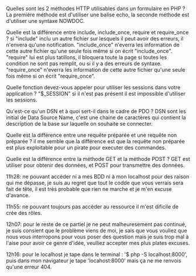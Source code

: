 Quelles sont les 2 méthodes HTTP utilisables dans un formulaire en PHP ?
La première méthode est d'utiliser une balise echo, la seconde méthode est d'utiliser une syntaxe NOWDOC.

Quelle est la différence entre include, include_once, require et require_once ?
si "include" inclu un autre fichier sur lesquels il peut avoir des erreurs, il n'envera qu'une notification.
"include_once" n'everra les information de cette autre fichier qu'une seule fois même si on écrit "include_once".
"require" lui est plus tatillons, il bloquera toute la page si toutes les condition ne sont pas remplit, ou si il y a des erreurs de syntaxe.
"require_once" n'everra les information de cette autre fichier qu'une seule fois même si on écrit "require_once".

Quelle fonction devez-vous appeler pour utiliser les sessions dans votre application ?
"$_SESSION" si il n'est pas présent il est impossible d'utiliser les sessions.

Qu'est-ce qu'un DSN et à quoi sert-il dans le cadre de PDO ?
DSN sont les initial de Data Source Name, c'est une chaine de caractères qui contient la description de la base sur laquelle on souhaite se connecter.

Quelle est la différence entre une requête préparée et une requête non préparée ?
il me semble que la différence est que la requête non préparée est plus exploitable pour un pirate pour executer des commandes.

Quelle est la différence entre la méthode GET et la méthode POST ?
GET est utiliser pour obtenir des données, et POST pour transmettre des données.

11h28: ne pouvant accéder ni a mes BDD ni à mon localhost pour des raison qui me dépasse, je suis au regret que tout le codde que vous verrais sera fait de tête, il est très probable que rien ne marche et je m'en excuse d'avance.

11h55: ne pouvant toujours pas accéder au ressource il m'est dificile de crée des rôles.

12h07: pour le reste de ce partiel je ne peut malheuresement pas continué, je suis consient que le problème viens de moi, je sais que vous vouliez que nous vous interropons pour vous poser des question mais je suis trop mal à l'aise pour avoir ce genre d'idée, veulliez accepter mes plus plates excuses.

12h16: pour le localhost je tape dans le terminal : '$ php -S localhost:8000', puis dans mon navigateur je tape 'locahost:8000' mais ça ne me renvois qu'une erreur 404.